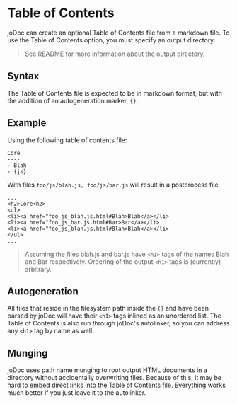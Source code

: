 Table of Contents
=================

joDoc can create an optional Table of Contents file from a markdown file.
To use the Table of Contents option, you must specify an output directory.
> See README for more information about the output directory.

Syntax
------

The Table of Contents file is expected to be in markdown format, but with the addition of an autogeneration marker, `{}`.

Example
-------

Using the following table of contents file:

	Core
	----
	- Blah
	- {js}

With files `foo/js/blah.js, foo/js/bar.js` will result in a postprocess file

	...
	<h2>Core<h2>
	<ul>
	<li><a href="foo_js_blah.js.html#Blah>Blah</a></li>
	<li><a href="foo_js_bar.js.html#Bar>Bar</a></li>
	<li><a href="foo_js_blah.js.html#Blah>Blah</a></li>
	</ul>
	...
> Assuming the files blah.js and bar.js have `<h1>` tags of the names Blah and Bar respectively.
> Ordering of the output `<h1>` tags is (currently) arbitrary.


Autogeneration
--------------

All files that reside in the filesystem path inside the `{}` and have been parsed by joDoc will have their `<h1>` tags inlined as an unordered list.
The Table of Contents is also run through joDoc's autolinker, so you can address any `<h1>` tag by name as well.

Munging
-------

joDoc uses path name munging to root output HTML documents in a directory without accidentally overwriting files.
Because of this, it may be hard to embed direct links into the Table of Contents file. Everything works much better if you just leave it to the autolinker.
